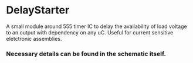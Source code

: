 # DelayStarter
A small module around 555 timer IC to delay the availability of load voltage to an output with dependency on any uC. 
Useful for current sensitive eletctronic assemblies. 

### Necessary details can be found in the schematic itself. 
